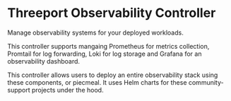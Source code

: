 # Threeport Observability Controller

Manage observability systems for your deployed workloads.

This controller supports mangaing Prometheus for metrics collection, Promtail
for log forwarding, Loki for log storage and Grafana for an observability
dashboard.

This controller allows users to deploy an entire observability stack using these
components, or piecmeal.  It uses Helm charts for these community-support
projects under the hood.

